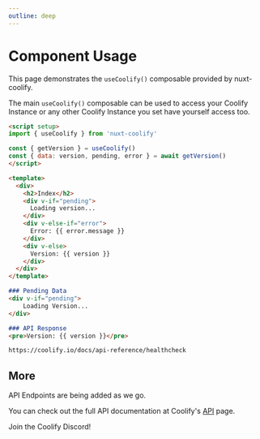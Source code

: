 ```yaml
---
outline: deep
---
```


# Component Usage

This page demonstrates  the `useCoolify()` composable provided by nuxt-coolify.

The main `useCoolify()` composable can be used to access your Coolify Instance or any other Coolify Instance you set have yourself access too.

```md
<script setup>
import { useCoolify } from 'nuxt-coolify'

const { getVersion } = useCoolify()
const { data: version, pending, error } = await getVersion()
</script>

<template>
  <div>
    <h2>Index</h2>
    <div v-if="pending">
      Loading version...
    </div>
    <div v-else-if="error">
      Error: {{ error.message }}
    </div>
    <div v-else>
      Version: {{ version }}
    </div>
  </div>
</template>

### Pending Data
<div v-if="pending">
    Loading Version...
</div>

### API Response
<pre>Version: {{ version }}</pre>

https://coolify.io/docs/api-reference/healthcheck
```


## More

API Endpoints are being added as we go.

You can check out the full API documentation at Coolify's [API](https://coolify.io/docs/api-reference/healthcheck) page.

Join the Coolify Discord!
